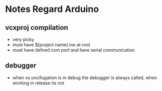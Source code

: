 # Notes Regard Arduino

## vcxproj compilation
- very picky
 - must have $(project name).ino at root
 - must have defned com port and have serial communication
 
 ## debugger
 - when vs oncifugation is in debug the debugger is always called, when working in release its not